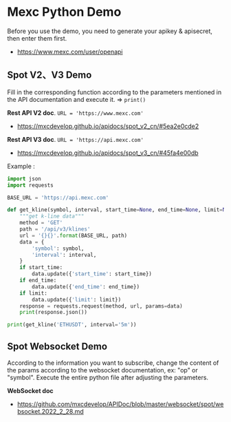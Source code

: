 # Mexc Python Demo

Before you use the demo, you need to generate your apikey & apisecret, then enter them first.

* <https://www.mexc.com/user/openapi>

## Spot V2、V3 Demo 

Fill in the corresponding function according to the parameters mentioned in the API documentation and execute it. => `print()`

**Rest API V2 doc**. `URL = 'https://www.mexc.com'`

* <https://mxcdevelop.github.io/apidocs/spot_v2_cn/#5ea2e0cde2>

**Rest API V3 doc**. `URL = 'https://api.mexc.com'`

* <https://mxcdevelop.github.io/apidocs/spot_v3_cn/#45fa4e00db>

Example :

```python
import json
import requests

BASE_URL = 'https://api.mexc.com'

def get_kline(symbol, interval, start_time=None, end_time=None, limit=None):
    """get k-line data"""
    method = 'GET'
    path = '/api/v3/klines'
    url = '{}{}'.format(BASE_URL, path)
    data = {
        'symbol': symbol,
        'interval': interval,
    }
    if start_time:
        data.update({'start_time': start_time})
    if end_time:
        data.update({'end_time': end_time})
    if limit:
        data.update({'limit': limit})
    response = requests.request(method, url, params=data)
    print(response.json())

print(get_kline('ETHUSDT', interval='5m'))
```

## Spot Websocket Demo 

According to the information you want to subscribe, change the content of the params according to the websocket documentation, ex: "op" or "symbol".   Execute the entire python file after adjusting the parameters.

**WebSocket doc**

* <https://github.com/mxcdevelop/APIDoc/blob/master/websocket/spot/websocket.2022_2_28.md>
